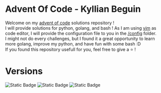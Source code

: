 # Advent Of Code - Kyllian Beguin
Welcome on my [advent of code](https://adventofcode.com/) solutions repository !  
I will provide solutions for python, golang, and bash ! As I am using [vim](https://www.vim.org/) as code editor, I will provide the configuration file to you in the [/config](./config) folder.  
I might not do every challenges, but I found it a great opportunity to learn more golang, improve my python, and have fun with some bash :D  
If you found this repository usefull for you, feel free to give a ⭐ !

# Versions
<div>
  <img alt="Static Badge" src="https://img.shields.io/badge/🐍_python-3.10.12-green">
  <img alt="Static Badge" src="https://img.shields.io/badge/🐹_go-1.21.4-blue">
  <img alt="Static Badge" src="https://img.shields.io/badge/🐚_bash-5.1.16-black">
</div>
